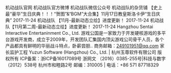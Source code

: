 机动战队官网
机动战队官方微博
机动战队微信公众号
机动战队的杂货铺
【史上最“豪华”生日庆典！！！“贺图”&“BGM”大合集】11月17日教皇斯洛卡伊“生日庆典”
2017-11-24
机动战队 【11月-最新动态立绘】进度更新！
2017-11-24
机动战队【11月第二周-最新动态立绘】进度更新！
2017-11-24
Hangzhou Sentai Interactive Entertaninment Co., Ltd. 游戏公国是一家致力于开发硬核游戏的多平台游戏开发商，成立于2009年，开发团队汇集国内顶尖游戏公司骨干人员，各个产品都具有鲜明的华丽战斗特点，卧薪尝胆..
商务邮箱：249101951@qq.com
家长监护工程
Yuzun Software (Hangzhou) Co., Ltd. | 杭州玉尊软件有限公司 版权所有
ICP备案：浙ICP备16017089号 浙网文 （2016）0385-255号|科技与数字（2012）538号
杭州市和睦路2号 邮编：310005 | 电话：+86 571 87718329